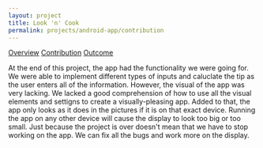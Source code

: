 ```yaml
---
layout: project
title: Look 'n' Cook
permalink: projects/android-app/contribution
---
```


<div class="ui three item menu">
  <a href="/projects/android-app/overview" class="item">Overview</a>
  <a href="/projects/android-app/contribution" class="item">Contribution</a>
  <a href="/projects/android-app/outcome" class="active item">Outcome</a>
</div>

<p>
At the end of this project, the app had the functionality we were going for. We were able to implement different types of inputs and caluclate the tip as the user enters all of the information. However, the visual of the app was very lacking. We lacked a good comprehension of how to use all the visual elements and settigns to create a visually-pleasing app. Added to that, the app only looks as it does in the pictures if it is on that exact device. Running the app on any other device will cause the display to look too big or too small. Just because the project is over doesn't mean that we have to stop working on the app. We can fix all the bugs and work more on the display.
</p>
